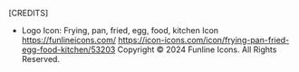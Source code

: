 [CREDITS]

- Logo Icon:
  Frying, pan, fried, egg, food, kitchen Icon
  https://funlineicons.com/
  https://icon-icons.com/icon/frying-pan-fried-egg-food-kitchen/53203
  Copyright © 2024 Funline Icons. All Rights Reserved.
